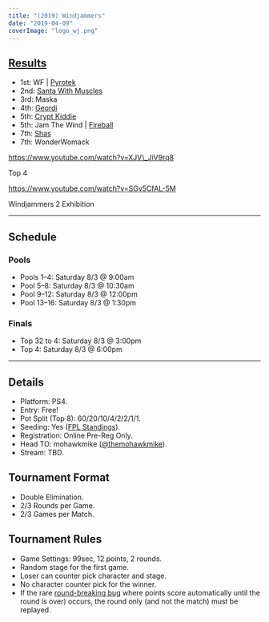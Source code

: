 ```yaml
---
title: "(2019) Windjammers"
date: "2019-04-09"
coverImage: "logo_wj.png"
---
```


## [Results](https://smash.gg/tournament/animevo-2019/events/windjammers/overview)

- 1st: WF | [Pyrotek](@Pyrotek)
- 2nd: [Santa With Muscles](@StupidJr)
- 3rd: Maska
- 4th: [Geordi](@_Geordi_)
- 5th: [Crypt Kiddie](@Crypt_Kiddie)
- 5th: Jam The Wind | [Fireball](@JamTheWind)
- 7th: [Shas](@_Shasties_)
- 7th: WonderWomack

https://www.youtube.com/watch?v=XJV\_JiV9rq8

Top 4

https://www.youtube.com/watch?v=SGv5CfAL-5M

Windjammers 2 Exhibition

* * *

## Schedule

### Pools

- Pools 1–4: Saturday 8/3 @ 9:00am
- Pool 5–8: Saturday 8/3 @ 10:30am
- Pool 9–12: Saturday 8/3 @ 12:00pm
- Pool 13–16: Saturday 8/3 @ 1:30pm

### Finals

- Top 32 to 4: Saturday 8/3 @ 3:00pm
- Top 4: Saturday 8/3 @ 6:00pm

* * *

## Details

- Platform: PS4.
- Entry: Free!
- Pot Split (Top 8): 60/20/10/4/2/2/1/1.
- Seeding: Yes ([FPL Standings](https://smash.gg/league/windjammers-flying-power-league-season-2/standings)).
- Registration: Online Pre-Reg Only.
- Head TO: mohawkmike ([@themohawkmike](https://twitter.com/themohawkmike)).
- Stream: TBD.

## Tournament Format

- Double Elimination.
- 2/3 Rounds per Game.
- 2/3 Games per Match.

## Tournament Rules

- Game Settings: 99sec, 12 points, 2 rounds.
- Random stage for the first game.
- Loser can counter pick character and stage.
- No character counter pick for the winner.
- If the rare [round-breaking bug](https://www.youtube.com/watch?v=9oOi9-SgAiA) where points score automatically until the round is over) occurs, the round only (and not the match) must be replayed.

